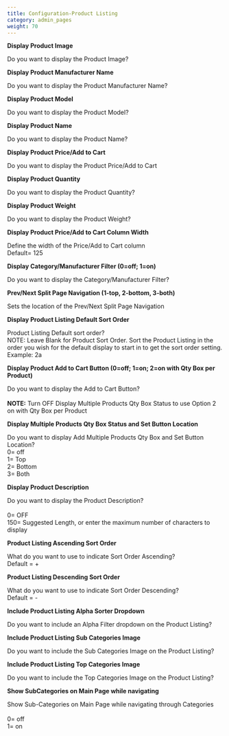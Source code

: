 ```yaml
---
title: Configuration-Product Listing
category: admin_pages
weight: 70
---
```


<b>Display Product Image</b>

<div class='indent'>Do you want to display the Product Image?</div>


<b>Display Product Manufacturer Name</b>

<div class='indent'>Do you want to display the Product Manufacturer Name?</div>


<b>Display Product Model</b>

<div class='indent'>Do you want to display the Product Model?</div>


<b>Display Product Name</b>

<div class='indent'>Do you want to display the Product Name?</div>


<b>Display Product Price/Add to Cart</b>

<div class='indent'>Do you want to display the Product Price/Add to Cart</div>


<b>Display Product Quantity</b>

<div class='indent'>Do you want to display the Product Quantity?</div>


<b>Display Product Weight</b>

<div class='indent'>Do you want to display the Product Weight?</div>


<b>Display Product Price/Add to Cart Column Width</b>

<div class='indent'>Define the width of the Price/Add to Cart column<br />Default= 125</div>


<b>Display Category/Manufacturer Filter (0=off; 1=on)</b>

<div class='indent'>Do you want to display the Category/Manufacturer Filter?</div>


<b>Prev/Next Split Page Navigation (1-top, 2-bottom, 3-both)</b>

<div class='indent'>Sets the location of the Prev/Next Split Page Navigation</div>


<b>Display Product Listing Default Sort Order</b>

<div class='indent'>Product Listing Default sort order?<br />NOTE: Leave Blank for Product Sort Order. Sort the Product Listing in the order you wish for the default display to start in to get the sort order setting. Example: 2a</div>


<b>Display Product Add to Cart Button (0=off; 1=on; 2=on with Qty Box per Product)</b>

<div class='indent'>Do you want to display the Add to Cart Button?<br /><br /><strong>NOTE:</strong> Turn OFF Display Multiple Products Qty Box Status to use Option 2 on with Qty Box per Product</div>


<b>Display Multiple Products Qty Box Status and Set Button Location</b>

<div class='indent'>Do you want to display Add Multiple Products Qty Box and Set Button Location?<br />0= off<br />1= Top<br />2= Bottom<br />3= Both</div>


<b>Display Product Description</b>

<div class='indent'>Do you want to display the Product Description?<br /><br />0= OFF<br />150= Suggested Length, or enter the maximum number of characters to display</div>


<b>Product Listing Ascending Sort Order</b>

<div class='indent'>What do you want to use to indicate Sort Order Ascending?<br />Default = +</div>


<b>Product Listing Descending Sort Order</b>

<div class='indent'>What do you want to use to indicate Sort Order Descending?<br />Default = -</div>


<b>Include Product Listing Alpha Sorter Dropdown</b>

<div class='indent'>Do you want to include an Alpha Filter dropdown on the Product Listing?</div>


<b>Include Product Listing Sub Categories Image</b>

<div class='indent'>Do you want to include the Sub Categories Image on the Product Listing?</div>


<b>Include Product Listing Top Categories Image</b>

<div class='indent'>Do you want to include the Top Categories Image on the Product Listing?</div>


<b>Show SubCategories on Main Page while navigating</b>

<div class='indent'>Show Sub-Categories on Main Page while navigating through Categories<br /><br />0= off<br />1= on</div>


